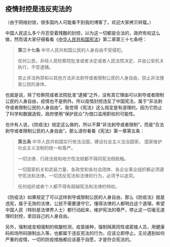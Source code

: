 <div class="inner">
<h2>疫情封控是违反宪法的</h2>
<p>（由于网络封锁，很多国内人可能看不到我的博客了。欢迎大家拷贝转载。）</p>
<p>中国人民这么多个月忍受着残酷的封控，以为这一切都是合法的，政府有权这么做，然而请大家仔细看看《<a href="http://www.gov.cn/guoqing/2018-03/22/content_5276318.htm">中华人民共和国宪法</a>》第二章第三十七条吧：</p>
<blockquote>
<p><strong>第三十七条</strong> 中华人民共和国公民的人身自由不受侵犯。</p>
<p>任何公民，非经人民检察院批准或者决定或者人民法院决定，并由公安机关执行，不受逮捕。</p>
<p>禁止非法拘禁和以其他方法非法剥夺或者限制公民的人身自由，禁止非法搜查公民的身体。</p>
</blockquote>
<p>也就是说，除了检察院或者法院批准“逮捕”之外，没有其它理由可以剥夺或者限制公民的人身自由，疫情也不是例外。所以疫情封控违反了中国宪法，属于“非法剥夺或者限制公民的人身自由”。我觉得《宪法》这么规定是有道理的，因为它防止了科学和数据造假，政府使用“保护民众”为借口滥用职权的可能性。</p>
<p>也许有人说，《防疫法》规定这么做的，所以不算“非法剥夺或者限制”，而是“合法剥夺或者限制公民的人身自由”。那么请你看看《宪法》第一章第五条：</p>
<blockquote>
<p><strong>第五条</strong> 中华人民共和国实行依法治国，建设社会主义法治国家。
国家维护社会主义法制的统一和尊严。</p>
<p>一切法律、行政法规和地方性法规都不得同宪法相抵触。</p>
<p>一切国家机关和武装力量、各政党和各社会团体、各企业事业组织都必须遵守宪法和法律。一切违反宪法和法律的行为，必须予以追究。</p>
<p>任何组织或者个人都不得有超越宪法和法律的特权。</p>
</blockquote>
<p>《防疫法》如果规定了可以这样剥夺或限制公民的人身自由，那么《防疫法》就是违宪，属于无效的法律，公民不需要遵守它。懂得法律的人都明白这个道理。希望中国人民（特别是法律界人士）都行动起来，维护宪法的尊严，停止这一切毫无道理的封控，拿回自己的人身自由。</p>
<p>另外，强制或变相强制的核酸检测，疫苗接种，强制隔离阳性或密接人员，用健康码和场所码限制出入等，也都属于违反宪法的行为，应该立即停止。无论遇到如何严重的疫情，一切的防疫措施都应该基于自愿，才是符合宪法的。</p>
</div>
<!--
<div class="ad-banner" style="margin-top: 5px">
<script async src="//pagead2.googlesyndication.com/pagead/js/adsbygoogle.js"></script>
<ins class="adsbygoogle"
                    style="display:inline-block;width:100%;height:90px"
                    data-ad-client="ca-pub-1331524016319584"
                    data-ad-slot="6657867155"></ins>
<script>(adsbygoogle = window.adsbygoogle || []).push({});</script>
</div>
<script data-ad-client="ca-pub-1331524016319584" async
            src="https://pagead2.googlesyndication.com/pagead/js/adsbygoogle.js">
</script>
        -->
    